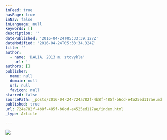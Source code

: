 ```yaml
---
inFeed: true
hasPage: true
inNav: false
inLanguage: null
keywords: []
description: ''
datePublished: '2016-04-24T05:33:39.127Z'
dateModified: '2016-04-24T05:33:34.324Z'
title: ''
author:
  - name: 'DALIA, 2013 m. stovykla'
    url: ''
authors: []
publisher:
  name: null
  domain: null
  url: null
  favicon: null
starred: false
sourcePath: _posts/2016-04-24-724a782f-4b8f-485f-b6cd-e4525ed117ae.md
published: true
url: 724a782f-4b8f-485f-b6cd-e4525ed117ae/index.html
_type: Article

---
```

![](https://the-grid-user-content.s3-us-west-2.amazonaws.com/689e7eef-4e3c-4ed6-b2b5-26826461ef7e.jpg)